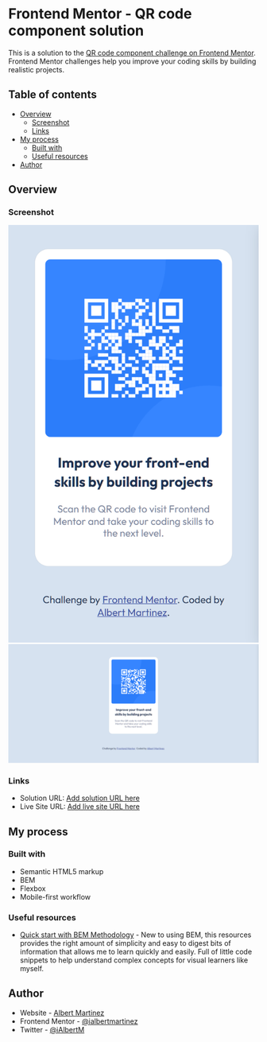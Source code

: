 # Frontend Mentor - QR code component solution

This is a solution to the [QR code component challenge on Frontend Mentor](https://www.frontendmentor.io/challenges/qr-code-component-iux_sIO_H). Frontend Mentor challenges help you improve your coding skills by building realistic projects.

## Table of contents

-  [Overview](#overview)
   -  [Screenshot](#screenshot)
   -  [Links](#links)
-  [My process](#my-process)
   -  [Built with](#built-with)
   -  [Useful resources](#useful-resources)
-  [Author](#author)


## Overview

### Screenshot

![Mobile view for the QR code component coding challenge](./images/screenshot_mobile.png)
![Desktop view for the QR code component coding challenge](./images/screenshot_desktop.png)

### Links

-  Solution URL: [Add solution URL here](https://your-solution-url.com)
-  Live Site URL: [Add live site URL here](https://your-live-site-url.com)

## My process

### Built with

-  Semantic HTML5 markup
-  BEM
-  Flexbox
-  Mobile-first workflow

### Useful resources

-  [Quick start with BEM Methodology](https://www.example.com) - New to using BEM, this resources provides the right amount of simplicity and easy to digest bits of information that allows me to learn quickly and easily. Full of little code snippets to help understand complex concepts for visual learners like myself.


## Author

-  Website - [Albert Martinez](https://github.com/ialbertmartinez)
-  Frontend Mentor - [@ialbertmartinez](https://www.frontendmentor.io/profile/ialbertmartinez)
-  Twitter - [@iAlbertM](https://www.twitter.com/ialbertm)

